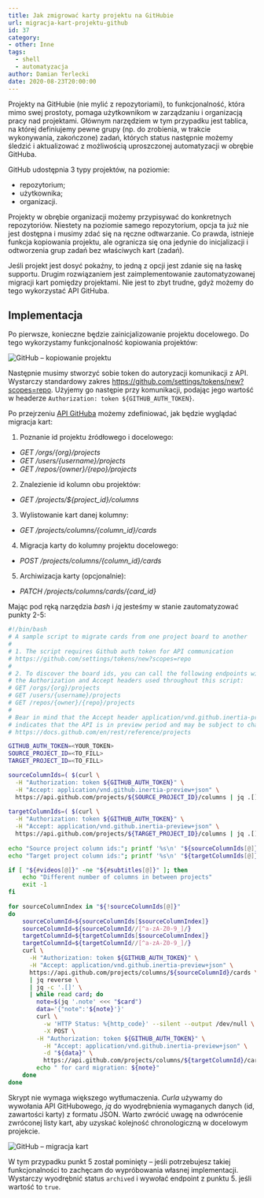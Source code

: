 ```yaml
---
title: Jak zmigrować karty projektu na GitHubie
url: migracja-kart-projektu-github
id: 37
category:
- other: Inne
tags:
  - shell
  - automatyzacja
author: Damian Terlecki
date: 2020-08-23T20:00:00
---
```


Projekty na GitHubie (nie mylić z repozytoriami), to funkcjonalność, która mimo swej prostoty, pomaga użytkownikom w zarządzaniu i organizacją pracy nad projektami. Głównym narzędziem w tym przypadku jest tablica, na której definiujemy pewne grupy (np. do zrobienia, w trakcie wykonywania, zakończone) zadań, których status następnie możemy śledzić i aktualizować z możliwością uproszczonej automatyzacji w obrębie GitHuba.

GitHub udostępnia 3 typy projektów, na poziomie:
- repozytorium;
- użytkownika;
- organizacji.

Projekty w obrębie organizacji możemy przypisywać do konkretnych repozytoriów. Niestety na poziomie samego repozytorium, opcja ta już nie jest dostępna i 
musimy zdać się na ręczne odtwarzanie.
Co prawda, istnieje funkcja kopiowania projektu, ale ogranicza się ona jedynie do inicjalizacji i odtworzenia grup zadań bez właściwych kart (zadań).

Jeśli projekt jest dosyć pokaźny, to jedną z opcji jest zdanie się na łaskę supportu. Drugim rozwiązaniem jest zaimplementowanie zautomatyzowanej migracji kart pomiędzy projektami. Nie jest to zbyt trudne, gdyż możemy do tego wykorzystać API GitHuba.

## Implementacja

Po pierwsze, konieczne będzie zainicjalizowanie projektu docelowego. Do tego wykorzystamy funkcjonalność kopiowania projektów:

<img src="/img/hq/github-copy-project.png" alt="GitHub – kopiowanie projektu" title="GitHub – kopiowanie projektu">

Następnie musimy stworzyć sobie token do autoryzacji komunikacji z API. Wystarczy standardowy zakres https://github.com/settings/tokens/new?scopes=repo.
Użyjemy go następie przy komunikacji, podając jego wartość w headerze `Authorization: token ${GITHUB_AUTH_TOKEN}`.

Po przejrzeniu [API GitHuba](https://docs.github.com/en/rest/reference/projects) możemy zdefiniować, jak będzie wyglądać migracja kart:
1. Poznanie id projektu źródłowego i docelowego:
  - *GET /orgs/{org}/projects*
  - *GET /users/{username}/projects*
  - *GET /repos/{owner}/{repo}/projects*
2. Znalezienie id kolumn obu projektów:
  - *GET /projects/${project_id}/columns*
3. Wylistowanie kart danej kolumny:
  - *GET /projects/columns/{column_id}/cards*
4. Migracja karty do kolumny projektu docelowego:
  - *POST /projects/columns/{column_id}/cards*
5. Archiwizacja karty (opcjonalnie):
  - *PATCH /projects/columns/cards/{card_id}*

Mając pod ręką narzędzia *bash* i *jq* jesteśmy w stanie zautomatyzować punkty 2-5:

```bash
#!/bin/bash
# A sample script to migrate cards from one project board to another
#  
# 1. The script requires Github auth token for API communication
# https://github.com/settings/tokens/new?scopes=repo
#
# 2. To discover the board ids, you can call the following endpoints with 
# the Authorization and Accept headers used throughout this script:
# GET /orgs/{org}/projects
# GET /users/{username}/projects
# GET /repos/{owner}/{repo}/projects
#
# Bear in mind that the Accept header application/vnd.github.inertia-preview+json
# indicates that the API is in preview period and may be subject to change
# https://docs.github.com/en/rest/reference/projects

GITHUB_AUTH_TOKEN=<YOUR_TOKEN>
SOURCE_PROJECT_ID=<TO_FILL>
TARGET_PROJECT_ID=<TO_FILL>

sourceColumnIds=( $(curl \
  -H "Authorization: token ${GITHUB_AUTH_TOKEN}" \
  -H "Accept: application/vnd.github.inertia-preview+json" \
  https://api.github.com/projects/${SOURCE_PROJECT_ID}/columns | jq .[].id) )
  
targetColumnIds=( $(curl \
  -H "Authorization: token ${GITHUB_AUTH_TOKEN}" \
  -H "Accept: application/vnd.github.inertia-preview+json" \
  https://api.github.com/projects/${TARGET_PROJECT_ID}/columns | jq .[].id) )
  
echo "Source project column ids:"; printf '%s\n' "${sourceColumnIds[@]}"
echo "Target project column ids:"; printf '%s\n' "${targetColumnIds[@]}"

if [ "${#videos[@]}" -ne "${#subtitles[@]}" ]; then
	echo "Different number of columns in between projects"
	exit -1
fi
	
for sourceColumnIndex in "${!sourceColumnIds[@]}"
do
	sourceColumnId=${sourceColumnIds[$sourceColumnIndex]}
	sourceColumnId=${sourceColumnId//[^a-zA-Z0-9_]/}
	targetColumnId=${targetColumnIds[$sourceColumnIndex]}
	targetColumnId=${targetColumnId//[^a-zA-Z0-9_]/}
	curl \
	  -H "Authorization: token ${GITHUB_AUTH_TOKEN}" \
	  -H "Accept: application/vnd.github.inertia-preview+json" \
	  https://api.github.com/projects/columns/${sourceColumnId}/cards \
	  | jq reverse \
	  | jq -c '.[]' \
	  | while read card; do
		note=$(jq '.note' <<< "$card")
		data='{"note":'${note}'}'
		curl \
		  -w 'HTTP Status: %{http_code}' --silent --output /dev/null \
		  -X POST \
	    -H "Authorization: token ${GITHUB_AUTH_TOKEN}" \
		  -H "Accept: application/vnd.github.inertia-preview+json" \
		  -d "${data}" \
		  https://api.github.com/projects/columns/${targetColumnId}/cards
		echo " for card migration: ${note}"
	done
done
```

Skrypt nie wymaga większego wytłumaczenia. *Curla* używamy do wywołania API GitHubowego, *jq* do wyodrębnienia wymaganych danych (id, zawartości karty) z formatu JSON. Warto zwrócić uwagę na odwrócenie zwróconej listy kart, aby uzyskać kolejność chronologiczną w docelowym projekcie.

<img src="/img/hq/github-copy-project-cards.gif" alt="GitHub – migracja kart" title="GitHub – migracja kart">

W tym przypadku punkt 5 został pominięty – jeśli potrzebujesz takiej funkcjonalności to zachęcam do wypróbowania własnej implementacji. Wystarczy wyodrębnić status `archived` i wywołać endpoint z punktu 5. jeśli wartość to `true`.